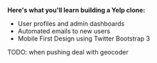 **Here's what you'll learn building a Yelp clone:**

* User profiles and admin dashboards
* Automated emails to new users
* Mobile First Design using Twitter Bootstrap 3


TODO: when pushing deal with geocoder
